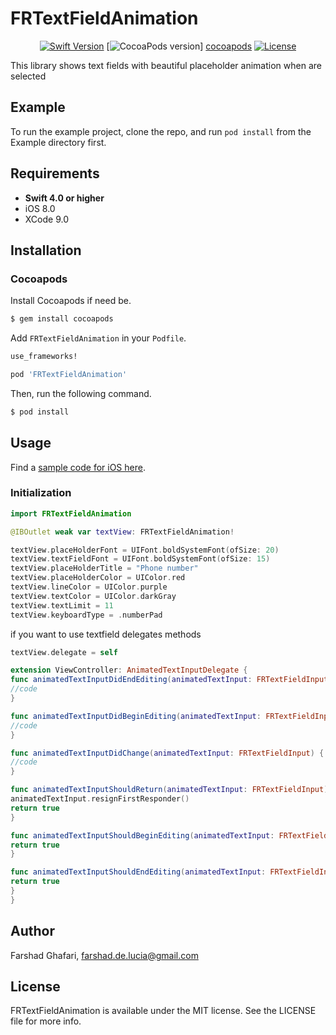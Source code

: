# FRTextFieldAnimation

<center>

[![Swift Version][swift-image]][swift-url]
[![CocoaPods version](https://img.shields.io/cocoapods/v/iOSViews.svg?style=flat)]
[cocoapods]
[![License][license-image]][license-url]

</center>

This library shows text fields with beautiful placeholder animation when are selected

## Example

To run the example project, clone the repo, and run `pod install` from the Example directory first.

## Requirements

- **Swift 4.0 or higher**
- iOS 8.0
- XCode 9.0

## Installation

### Cocoapods

Install Cocoapods if need be.

```bash
$ gem install cocoapods
```

Add `FRTextFieldAnimation` in your `Podfile`.

```ruby
use_frameworks!

pod 'FRTextFieldAnimation'
```

Then, run the following command.

```bash
$ pod install
```


## Usage

Find a [sample code for iOS here](Example/).

### Initialization

```    swift
import FRTextFieldAnimation
```

```    swift
@IBOutlet weak var textView: FRTextFieldAnimation!
```

```    swift
textView.placeHolderFont = UIFont.boldSystemFont(ofSize: 20)
textView.textFieldFont = UIFont.boldSystemFont(ofSize: 15)
textView.placeHolderTitle = "Phone number"
textView.placeHolderColor = UIColor.red
textView.lineColor = UIColor.purple
textView.textColor = UIColor.darkGray
textView.textLimit = 11
textView.keyboardType = .numberPad
```
if you want to use  textfield delegates methods

```    swift
textView.delegate = self
```
```    swift
extension ViewController: AnimatedTextInputDelegate {
func animatedTextInputDidEndEditing(animatedTextInput: FRTextFieldInput) {
//code
}

func animatedTextInputDidBeginEditing(animatedTextInput: FRTextFieldInput) {
//code
}

func animatedTextInputDidChange(animatedTextInput: FRTextFieldInput) {
//code
}

func animatedTextInputShouldReturn(animatedTextInput: FRTextFieldInput) -> Bool {
animatedTextInput.resignFirstResponder()
return true
}

func animatedTextInputShouldBeginEditing(animatedTextInput: FRTextFieldInput) -> Bool {
return true
}

func animatedTextInputShouldEndEditing(animatedTextInput: FRTextFieldInput) -> Bool {
return true
}
}
```

## Author

Farshad Ghafari, farshad.de.lucia@gmail.com




## License

FRTextFieldAnimation is available under the MIT license. See the LICENSE file for more info.

[cocoapods]: https://cocoapods.org/pods/FRTextFieldAnimation
[swift-image]: https://img.shields.io/badge/swift-4.0-orange.svg
[swift-url]: https://swift.org/
[license-image]: https://img.shields.io/github/license/amosavian/FileProvider.svg
[license-url]: LICENSE
[codebeat-url]: https://codebeat.co/projects/github-com-amosavian-fileprovider


